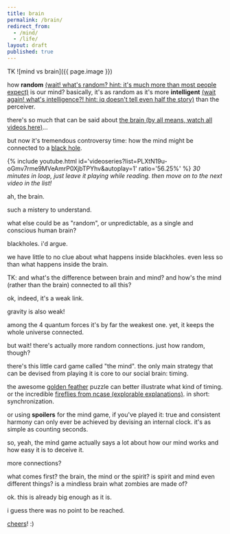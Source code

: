 ```yaml
---
title: brain
permalink: /brain/
redirect_from:
  - /mind/
  - /life/
layout: draft
published: true
---
```


TK ![mind vs brain]({{ page.image }})

how **random** [(wait! what's random? hint: it's much more than most people expect)](/random) is our mind? basically, it's as random as it's more **intelligent** [(wait again! what's intelligence?! hint: iq doesn't tell even half the story)](/intelligence) than the perceiver.

there's so much that can be said about [the brain (by all means, watch all videos here)](https://www.youtube.com/playlist?list=PLXtN19u-oGmv7rme9MVeAmrP0XjbTPYhv&disable_polymer=true)...

but now it's tremendous controversy time: how the mind might be connected to a [black hole](https://www.youtube.com/watch?v=KikdPbX7z8Q&list=PLXtN19u-oGmv7rme9MVeAmrP0XjbTPYhv).

{% include youtube.html id='videoseries?list=PLXtN19u-oGmv7rme9MVeAmrP0XjbTPYhv&autoplay=1' ratio='56.25%' %}
_30 minutes in loop, just leave it playing while reading. then move on to the next video in the list!_

ah, the brain.

such a mistery to understand.

what else could be as "random", or unpredictable, as a single and conscious human brain?

blackholes. i'd argue.

we have little to no clue about what happens inside blackholes. even less so than what happens inside the brain.

TK: and what's the difference between brain and mind? and how's the mind (rather than the brain) connected to all this?

ok, indeed, it's a weak link.

gravity is also weak!

among the 4 quantum forces it's by far the weakest one. yet, it keeps the whole universe connected.

but wait! there's actually more random connections. just how random, though?

there's this little card game called "the mind". the only main strategy that can be devised from playing it is core to our social brain: timing.

the awesome [golden feather](/golden-feather) puzzle can better illustrate what kind of timing. or the incredible [fireflies from ncase (explorable explanations)](https://ncase.me/fireflies/). in short: synchronization.

or using **spoilers** for the mind game, if you've played it: true and consistent harmony can only ever be achieved by devising an internal clock. it's as simple as counting seconds.

so, yeah, the mind game actually says a lot about how our mind works and how easy it is to deceive it.

more connections?

what comes first? the brain, the mind or the spirit? is spirit and mind even different things? is a mindless brain what zombies are made of?

ok. this is already big enough as it is.

i guess there was no point to be reached.

[cheers](/fun)! :)
